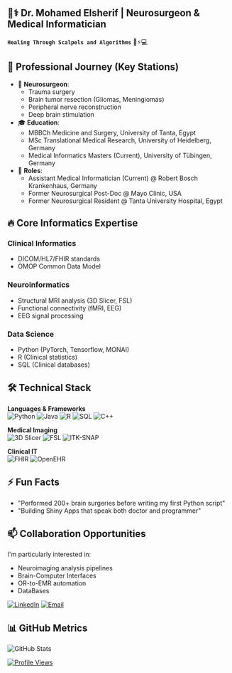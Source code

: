 ## 👨⚕️ Dr. Mohamed Elsherif | Neurosurgeon & Medical Informatician

**`Healing Through Scalpels and Algorithms`** 🧠⚡💻

## 🚀 Professional Journey (Key Stations)
- 🏥 **Neurosurgeon**:
  - Trauma surgery
  - Brain tumor resection (Gliomas, Meningiomas)
  - Peripheral nerve reconstruction
  - Deep brain stimulation 
- 🎓 **Education**:
  - MBBCh Medicine and Surgery, University of Tanta, Egypt
  - MSc Translational Medical Research, University of Heidelberg, Germany
  - Medical Informatics Masters (Current), University of Tübingen, Germany
- 💼 **Roles**:
  - Assistant Medical Informatician (Current) @ Robert Bosch Krankenhaus, Germany
  - Former Neurosurgical Post-Doc @ Mayo Clinic, USA
  - Former Neurosurgical Resident @ Tanta University Hospital, Egypt

## 🔥 Core Informatics Expertise
### Clinical Informatics
- DICOM/HL7/FHIR standards
- OMOP Common Data Model

### Neuroinformatics
- Structural MRI analysis (3D Slicer, FSL)
- Functional connectivity (fMRI, EEG)
- EEG signal processing

### Data Science
- Python (PyTorch, Tensorflow, MONAI)
- R (Clinical statistics)
- SQL (Clinical databases)

## 🛠️ Technical Stack
**Languages & Frameworks**  
![Python](https://img.shields.io/badge/Python-Advanced-blue?logo=python)
![Java](https://img.shields.io/badge/Java-Advanced-orange?logo=openjdk)
![R](https://img.shields.io/badge/R-Intermediate-blue?logo=r)
![SQL](https://img.shields.io/badge/SQL-Intermediate-red?logo=postgresql)
![C++](https://img.shields.io/badge/C++-Beginner-blue?logo=c%2B%2B&logoColor=white)

**Medical Imaging**  
![3D Slicer](https://img.shields.io/badge/3D_Slicer-Expert-lightgrey)
![FSL](https://img.shields.io/badge/FSL-Intermediate-red)
![ITK-SNAP](https://img.shields.io/badge/ITK--SNAP-Intermediate-green)

**Clinical IT**  
![FHIR](https://img.shields.io/badge/FHIR-Beginner-orange)
![OpenEHR](https://img.shields.io/badge/OpenEHR-Beginner-yellow)

## ⚡ Fun Facts
- "Performed 200+ brain surgeries before writing my first Python script"
- "Building Shiny Apps that speak both doctor and programmer"

## 📫 Collaboration Opportunities
I'm particularly interested in:
- Neuroimaging analysis pipelines
- Brain-Computer Interfaces
- OR-to-EMR automation
- DataBases

[![LinkedIn](https://img.shields.io/badge/Connect_on_LinkedIn-0077B5?logo=linkedin)](https://www.linkedin.com/in/drmelsherif/)
[![Email](https://img.shields.io/badge/Yahoo_Mail-6001D2?logo=yahoo&logoColor=white)](mailto:dr_mohamed_elsherif@yahoo.com)

## 📊 GitHub Metrics
![GitHub Stats](https://github-readme-stats.vercel.app/api?username=DrMohamedElsherif&hide=contribs&count_private=true&show_icons=true&theme=radical)

[![Profile Views](https://komarev.com/ghpvc/?username=DrMohamedElsherif&color=blue)](https://github.com/DrMohamedElsherif)
